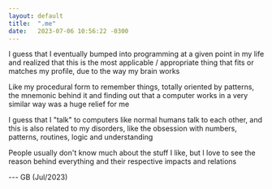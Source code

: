 ```yaml
---
layout: default
title:  ".me"
date:   2023-07-06 10:56:22 -0300
---
```

  
I guess that I eventually bumped into programming at a given point in my life and realized that this is the most applicable / appropriate thing that fits or matches my profile, due to the way my brain works

Like my procedural form to remember things, totally oriented by patterns, the mnemonic behind it and finding out that a computer works in a very similar way was a huge relief for me

I guess that I "talk" to computers like normal humans talk to each other, and this is also related to my disorders, like the obsession with numbers, patterns, routines, logic and understanding

People usually don't know much about the stuff I like, but I love to see the reason behind everything and their respective impacts and relations
  
--- GB (Jul/2023)
